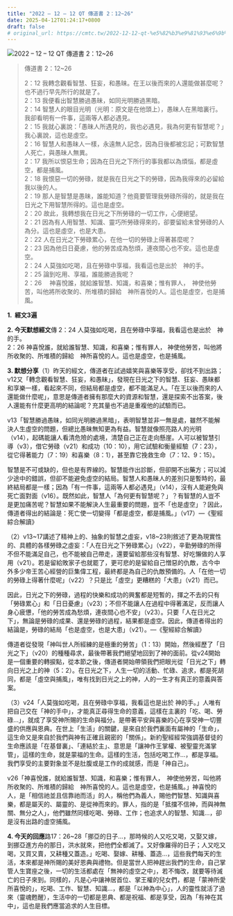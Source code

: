 ```yaml
---
title: "2022 – 12 – 12 QT 傳道書 2：12~26"
date: 2025-04-12T01:24:17+0800
draft: false
# original_url: https://cmtc.tw/2022-12-12-qt-%e5%82%b3%e9%81%93%e6%9b%b8-2%ef%bc%9a1226
---
```


![2022 – 12 – 12 QT 傳道書 2：12~26](/images/qt.jpg  "2022 – 12 – 12 QT 傳道書 2：12~26")

> 傳道書 2：12~26
>
> 2：12 我轉念觀看智慧、狂妄，和愚昧。在王以後而來的人還能做甚麼呢？也不過行早先所行的就是了。  
> 2：13 我便看出智慧勝過愚昧，如同光明勝過黑暗。  
> 2：14 智慧人的眼目光明（光明：原文是在他頭上），愚昧人在黑暗裏行。我卻看明有一件事，這兩等人都必遇見。  
> 2：15 我就心裏說：「愚昧人所遇見的，我也必遇見，我為何更有智慧呢？」我心裏說，這也是虛空。  
> 2：16 智慧人和愚昧人一樣，永遠無人記念，因為日後都被忘記；可歎智慧人死亡，與愚昧人無異。  
> 2：17 我所以恨惡生命；因為在日光之下所行的事我都以為煩惱，都是虛空，都是捕風。  
> 2：18 我恨惡一切的勞碌，就是我在日光之下的勞碌，因為我得來的必留給我以後的人。  
> 2：19 那人是智慧是愚昧，誰能知道？他竟要管理我勞碌所得的，就是我在日光之下用智慧所得的。這也是虛空。  
> 2：20 故此，我轉想我在日光之下所勞碌的一切工作，心便絕望。  
> 2：21 因為有人用智慧、知識、靈巧所勞碌得來的，卻要留給未曾勞碌的人為分。這也是虛空，也是大患。  
> 2：22 人在日光之下勞碌累心，在他一切的勞碌上得著甚麼呢？  
> 2：23 因為他日日憂慮，他的勞苦成為愁煩，連夜間心也不安。這也是虛空。  
> 2：24 人莫強如吃喝，且在勞碌中享福，我看這也是出於　神的手。  
> 2：25 論到吃用、享福，誰能勝過我呢？  
> 2：26 　神喜悅誰，就給誰智慧、知識，和喜樂；惟有罪人，　神使他勞苦，叫他將所收聚的、所堆積的歸給　神所喜悅的人。這也是虛空，也是捕風。

**1.  經文3遍**

**2. 今天默想經文**傳 2：24 人莫強如吃喝，且在勞碌中享福，我看這也是出於　神的手。  
2：26 神喜悅誰，就給誰智慧、知識，和喜樂；惟有罪人， 神使他勞苦，叫他將所收聚的、所堆積的歸給　神所喜悅的人。這也是虛空，也是捕風。

**3. 默想分享**（1）昨天的經文，傳道者在試過嬉笑與喜樂等享受，卻找不到出路；v12又「轉念觀看智慧、狂妄，和愚昧」，發現在日光之下的智慧、狂妄、愚昧都和享樂一樣，看起來不同，但結局都是虛空，都不能滿足人。「在王以後而來的人還能做什麼呢」，意思是傳道者擁有那麼大的資源和智慧，還是探索不出答案，後人還能有什麼更高明的結論呢？充其量也不過是重複他的試驗而已。

v13「智慧勝過愚昧，如同光明勝過黑暗」，表明智慧並非一無是處，雖然不能解決人生虛空的問題，但總比愚昧無知更為有益。智慧就像照亮路人的光明（v14），起碼能讓人看清危險的處境，清楚自己正在走向懸崖。人可以被智慧引導（v3），借它勞碌（v21）和成功（10：10），用它試驗和衡量經驗（7：23），從它得著能力（7：19）和喜樂（8：1），甚至靠它挽救生命（7：12、9：15）。

智慧是不可或缺的，但也是有界線的。智慧能作出診斷，但卻開不出藥方；可以減少途中的錯誤，但卻不能避免虛空的結局。智慧人和愚昧人的差別只是暫時的，最終結局都是一樣；因為「有一件事，這兩等人都必遇見」（v14），沒有人能避免與死亡面對面（v16）。既然如此，智慧人「為何更有智慧呢？」？有智慧的人豈不是更加痛苦呢？智慧如果不能解決人生最重要的問題，豈不「也是虛空」？因此，傳道者得出的結論是：死亡使一切變得「都是虛空，都是捕風。」（v17）—《聖經綜合解讀》

（2）v13~17講述了精神上的、抽象的智慧之虛妄，v18~23則敘述了更為現實性的、具體的各樣勞碌之虛妄：「人在日光之下勞碌累心」（v22），辛勤勞碌的所得不但不能滿足自己，也不能被自己帶走，還要留給那些沒有智慧、好吃懶做的人享用（v21）。若是留給敗家子也就罷了，更可悲的是留給自己憎惡的仇敵，古今中外多少帝王苦心經營的巨集偉工程，最終都是為自己的仇敵預備的。人「在他一切的勞碌上得著什麼呢」（v22）？只是比「虛空」更糟糕的「大患」（v21）而已。

因此，日光之下的勞碌，過程的快樂和成功的興奮都是短暫的，揮之不去的只有「勞碌累心」和「日日憂慮」（v23）；不但不能讓人在過程中得著滿足，反而讓人身心疲憊，「他的勞苦成為愁煩，連夜間心也不安」（v23）。只要「人在日光之下」，無論是勞碌的成果、還是勞碌的過程，結果都是虛空。因此，傳道者得出的結論是，勞碌的結局「也是虛空，也是大患」（v21）。—《聖經綜合解讀》

傳道者從發現「神叫世人所經練的是極重的勞苦」（1：13）開始，然後經歷了「日光之下」（v20）的種種尋求，最後帶著我們絕望地回到了神的面前。從v24開始是一個重要的轉捩點，從本節之後，傳道者開始帶領我們把眼光從「日光之下」轉向日光之上的神（5：2）。在日光之下，人生一切的活動、忙碌、追求，都是死胡同，都是「虛空與捕風」，唯有找到日光之上的神，人的一生才有真正的意義與答案。

（3）v24「人莫強如吃喝，且在勞碌中享福，我看這也是出於 神的手。」人唯有把自己交在「神的手中」，才能真正尋得生命的意義，這樣在主裏的「吃、喝、勞碌…」，就成了享受神所賜的生命與福分。是帶著平安與喜樂的心在享受神一切豐盛的供應與恩典。在世上「生活」的關鍵，是來自於我們裏面有屬神的「生命」，這生命又是來自於我們與神有正確且親密的「關係」。新約聖經經常強調基督徒的生命應該是「在基督裏」、「連結於主」、意思是「讓神作王掌權、被聖靈充滿掌管」，這樣的生命，就是蒙福的生命。這樣的生活，包括吃喝工作…，都是享福。我們享受的主要對象並不是肚腹或是工作的成就感，而是「神自己」。

v26「神喜悅誰，就給誰智慧、知識，和喜樂；惟有罪人，　神使他勞苦，叫他將所收聚的、所堆積的歸給　神所喜悅的人。這也是虛空，也是捕風。」神喜悅的人，是「相信祂並且信靠祂而活」的人，稱他們為義人，賜他們智慧、知識與喜樂，都是屬天的、屬靈的、是從神而來的。罪人，指的是「抵擋不信神，而與神無關、無分之人」，他們雖然同樣吃喝、勞碌、工作；也追求人的智慧、知識…，卻是沒有出路的虛空捕風。

**4. 今天的回應**路17：26~28「挪亞的日子…，那時候的人又吃又喝，又娶又嫁，到挪亞進方舟的那日，洪水就來，把他們全都滅了。又好像羅得的日子；人又吃又喝，又買又賣，又耕種又蓋造。」吃喝、娶嫁、耕種、蓋造…，這些我們每天的生活，本來都是神所賜的美好恩典與禮物。但是當世人把神趕出我們的生命，自己掌管人生寶座之後，一切的生活都處在「無神的虛空之中」，若不悔改，就要等待滅亡的日子來到。同樣的，凡是心中讓神居首位、掌王權的兒女們，都是「蒙神所愛所喜悅的」，吃喝、工作、智慧、知識…，都是「以神為中心」，人的靈性就活了過來（靈魂甦醒），生活中的一切都是恩典、都是祝福、都是享受，因為「有神在其中」，這也是我們應當追求的人生目標。